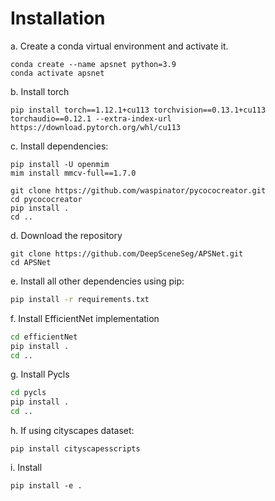 #  Installation
a. Create a conda virtual environment and activate it.
```shell
conda create --name apsnet python=3.9
conda activate apsnet
```
b. Install torch
```shell
pip install torch==1.12.1+cu113 torchvision==0.13.1+cu113 torchaudio==0.12.1 --extra-index-url https://download.pytorch.org/whl/cu113
```
c. Install dependencies:
```shell
pip install -U openmim
mim install mmcv-full==1.7.0

git clone https://github.com/waspinator/pycococreator.git
cd pycococreator
pip install .
cd ..
```
d. Download the repository
```shell
git clone https://github.com/DeepSceneSeg/APSNet.git
cd APSNet
```
e. Install all other dependencies using pip:
```bash
pip install -r requirements.txt
```
f. Install EfficientNet implementation
```bash
cd efficientNet
pip install .
cd ..
```
g. Install Pycls
```bash
cd pycls
pip install .
cd ..
```
h. If using cityscapes dataset:
```shell
pip install cityscapesscripts
```
i. Install
```shell
pip install -e .
```